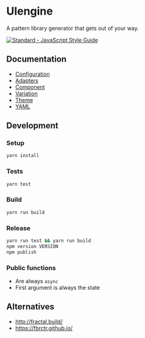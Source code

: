 # UIengine

A pattern library generator that gets out of your way.

[![Standard - JavaScript Style Guide](https://img.shields.io/badge/code%20style-standard-brightgreen.svg)](http://standardjs.com/)

## Documentation

- [Configuration](./docs/config.md)
- [Adapters](./docs/adapters.md)
- [Component](./docs/component.md)
- [Variation](./docs/variation.md)
- [Theme](./docs/theme.md)
- [YAML](./docs/yaml.md)

## Development

### Setup

```bash
yarn install
```

### Tests

```bash
yarn test
```

### Build

```bash
yarn run build
```

### Release

```bash
yarn run test && yarn run build
npm version VERSION
npm publish
```

### Public functions

- Are always `async`
- First argument is always the state

## Alternatives

- http://fractal.build/
- https://fbrctr.github.io/
